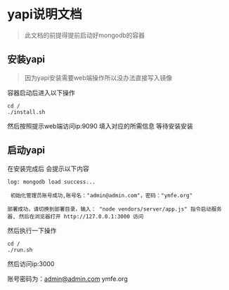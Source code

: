 # yapi说明文档

> 此文档的前提得提前启动好mongodb的容器

## 安装yapi

> 因为yapi安装需要web端操作所以没办法直接写入镜像

容器启动后进入以下操作

```shell
cd /
./install.sh
```

然后按照提示web端访问ip:9090 填入对应的所需信息 等待安装安装

## 启动yapi

在安装完成后 会提示以下内容

```
log: mongodb load success...

 初始化管理员账号成功,账号名："admin@admin.com"，密码："ymfe.org"

部署成功，请切换到部署目录，输入： "node vendors/server/app.js" 指令启动服务器, 然后在浏览器打开 http://127.0.0.1:3000 访问
```

然后执行一下操作

```shell
cd /
./run.sh
```

然后访问ip:3000

账号密码为：admin@admin.com    ymfe.org

